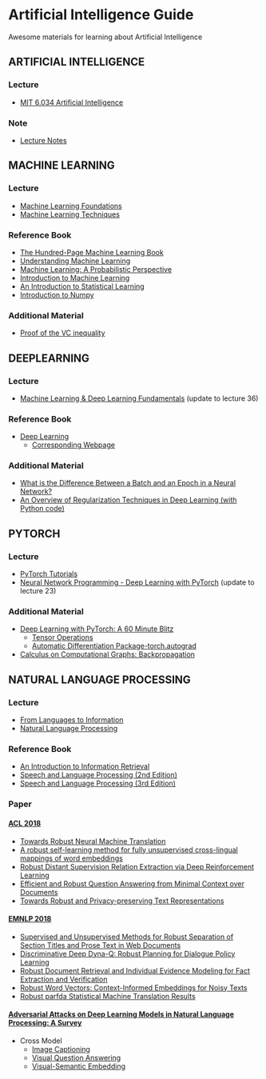 # Artificial Intelligence Guide
Awesome materials for learning about Artificial Intelligence

## ARTIFICIAL INTELLIGENCE
### Lecture
* [MIT 6.034 Artificial Intelligence](https://ocw.mit.edu/courses/electrical-engineering-and-computer-science/6-034-artificial-intelligence-fall-2010/)
### Note
* [Lecture Notes](Notes/Artificial_Intelligence_Lecture_Notes.pdf)

## MACHINE LEARNING
### Lecture
* [Machine Learning Foundations](https://www.youtube.com/watch?v=nQvpFSMPhr0&list=PLXVfgk9fNX2I7tB6oIINGBmW50rrmFTqf)
* [Machine Learning Techniques](https://www.youtube.com/watch?v=A-GxGCCAIrg&list=PLXVfgk9fNX2IQOYPmqjqWsNUFl2kpk1U2)
### Reference Book
* [The Hundred-Page Machine Learning Book](Material/ML/The_Hundred_Page_Machine_Learning_Book.pdf)
* [Understanding Machine Learning](Material/ML/Understanding_Machine_Learning.pdf)
* [Machine Learning: A Probabilistic Perspective](Material/ML/Machine_Learning_A_Probabilistic_Perspective.pdf)
* [Introduction to Machine Learning](Material/ML/Introduction_to_Machine_Learning.pdf)
* [An Introduction to Statistical Learning](Material/ML/An_Introduction_to_Statistical_Learning.pdf)
* [Introduction to Numpy](Material/ML/Introduction_to_Numpy.pdf)
### Additional Material 
* [Proof of the VC inequality](https://www.csie.ntu.edu.tw/~htlin/course/ml08fall/doc/vc_proof.pdf)

## DEEPLEARNING
### Lecture
* [Machine Learning & Deep Learning Fundamentals](http://deeplizard.com/learn/playlist/PLZbbT5o_s2xq7LwI2y8_QtvuXZedL6tQU) (update to lecture 36)
### Reference Book
* [Deep Learning](Material/DL/Deep_Learning.pdf)
  * [Corresponding Webpage](http://www.deeplearningbook.org/)
### Additional Material 
* [What is the Difference Between a Batch and an Epoch in a Neural Network?](https://machinelearningmastery.com/difference-between-a-batch-and-an-epoch/)
* [An Overview of Regularization Techniques in Deep Learning (with Python code)](https://www.analyticsvidhya.com/blog/2018/04/fundamentals-deep-learning-regularization-techniques/)

## PYTORCH
### Lecture
* [PyTorch Tutorials](https://pytorch.org/tutorials/)
* [Neural Network Programming - Deep Learning with PyTorch](http://deeplizard.com/learn/playlist/PLZbbT5o_s2xrfNyHZsM6ufI0iZENK9xgG) (update to lecture 23)
### Additional Material 
* [Deep Learning with PyTorch: A 60 Minute Blitz](https://pytorch.org/tutorials/beginner/deep_learning_60min_blitz.html)
  * [Tensor Operations](https://pytorch.org/docs/stable/torch.html)
  * [Automatic Differentiation Package-torch.autograd](https://pytorch.org/docs/stable/autograd.html#module-torch.autograd)
* [Calculus on Computational Graphs: Backpropagation](http://colah.github.io/posts/2015-08-Backprop/)

## NATURAL LANGUAGE PROCESSING
### Lecture
* [From Languages to Information](https://www.youtube.com/channel/UC_48v322owNVtORXuMeRmpA)
* [Natural Language Processing](https://www.youtube.com/watch?v=3Dt_yh1mf_U&list=PLQiyVNMpDLKnZYBTUOlSI9mi9wAErFtFm)
### Reference Book
* [An Introduction to Information Retrieval](Material/NLP/An_Introduction_to_Information_Retrieval.pdf)
* [Speech and Language Processing (2nd Edition)](Material/NLP/Speech_and_Language_Processing_2nd_Edition.pdf)
* [Speech and Language Processing (3rd Edition)](Material/NLP/Speech_and_Language_Processing_3rd_Edition.pdf)
### Paper
#### [ACL 2018](https://acl2018.org/programme/papers/)
 * [Towards Robust Neural Machine Translation](https://www.aclweb.org/anthology/P18-1163)
 * [A robust self-learning method for fully unsupervised cross-lingual mappings of word embeddings](https://aclweb.org/anthology/P18-1073)
 * [Robust Distant Supervision Relation Extraction via Deep Reinforcement Learning](https://www.aclweb.org/anthology/P18-1199)
 * [Efficient and Robust Question Answering from Minimal Context over Documents](https://aclweb.org/anthology/P18-1160)
 * [Towards Robust and Privacy-preserving Text Representations](https://aclweb.org/anthology/P18-2005)
 #### [EMNLP 2018](https://aclweb.org/anthology/events/emnlp-2018/#d18-2)
 * [Supervised and Unsupervised Methods for Robust Separation of Section Titles and Prose Text in Web Documents](https://www.aclweb.org/anthology/D18-1099)
 * [Discriminative Deep Dyna-Q: Robust Planning for Dialogue Policy Learning](https://www.aclweb.org/anthology/D18-1416)
 * [Robust Document Retrieval and Individual Evidence Modeling for Fact Extraction and Verification](https://www.aclweb.org/anthology/W18-5521)
 * [Robust Word Vectors: Context-Informed Embeddings for Noisy Texts](https://www.aclweb.org/anthology/W18-6108)
 * [Robust parfda Statistical Machine Translation Results](https://www.aclweb.org/anthology/W18-6405)
 #### [Adversarial Attacks on Deep Learning Models in Natural Language Processing: A Survey](https://arxiv.org/pdf/1901.06796.pdf)
 * Cross Model
   * [Image Captioning](https://arxiv.org/pdf/1712.02051.pdf)
   * [Visual Question Answering](https://arxiv.org/pdf/1709.08693.pdf)
   * [Visual-Semantic Embedding](https://arxiv.org/pdf/1806.10348.pdf)
